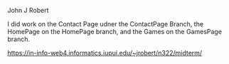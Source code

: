 John J Robert

I did work on the Contact Page udner the ContactPage Branch, the HomePage on the HomePage branch, and the Games on the GamesPage branch.

https://in-info-web4.informatics.iupui.edu/~jrobert/n322/midterm/
